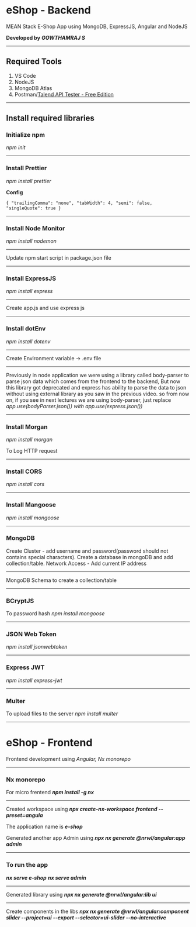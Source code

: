 # eShop - Backend

MEAN Stack E-Shop App using MongoDB, ExpressJS, Angular and NodeJS

**Developed by** **_GOWTHAMRAJ S_**

---

## Required Tools

1. VS Code
2. NodeJS
3. MongoDB Atlas
4. Postman/[Talend API Tester - Free Edition](https://chrome.google.com/webstore/detail/aejoelaoggembcahagimdiliamlcdmfm)

---

## Install required libraries

### Initialize npm

_npm init_

---

### Install Prettier

_npm install prettier_

**Config**

`{
"trailingComma": "none",
"tabWidth": 4,
"semi": false,
"singleQuote": true
}`

---

### Install Node Monitor

_npm install nodemon_

---

Update npm start script in package.json file

---

### Install ExpressJS

_npm install express_

---

Create app.js and use express js

---

### Install dotEnv

_npm install dotenv_

---

Create Environment variable -> .env file

---

Previously in node application we were using a library called body-parser to parse json data which comes from the frontend to the backend, But now this library got deprecated and express has ability to parse the data to json without using external library as you saw in the previous video. so from now on, if you see in next lectures we are using body-parser, just replace _app.use(bodyParser.json()) with app.use(express.json())_

---

### Install Morgan

_npm install morgan_

To Log HTTP request

---

### Install CORS

_npm install cors_

---

### Install Mangoose

_npm install mongoose_

---

### MongoDB

Create Cluster - add username and password(password should not contains special characters).
Create a database in mongoDB and add collection/table.
Network Access - Add current IP address

---

MongoDB Schema to create a collection/table

---

### BCryptJS

To password hash
_npm install mongoose_

---

### JSON Web Token

_npm install jsonwebtoken_

---

### Express JWT

_npm install express-jwt_

---

### Multer

To upload files to the server
_npm install multer_

---

# eShop - Frontend

Frontend development using _Angular, Nx monorepo_

---

### Nx monorepo

For micro frentend
___npm install -g nx___

---

Created workspace using ___npx create-nx-workspace frontend --preset=angula___

The application name is ___e-shop___

Generated another app Admin using ___npx nx generate @nrwl/angular:app admin___

---

### To run the app

___nx serve e-shop___
___nx serve admin___

---

Generated library using ___npx nx generate @nrwl/angular:lib ui___

---

Create components in the libs
___npx nx generate @nrwl/angular:component slider --project=ui --export --selector=ui-slider --no-interactive___
